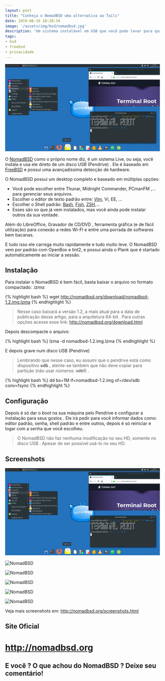 ```yaml
---
layout: post
title: "Conheça o NomadBSD uma alternativa ao Tails"
date: 2019-06-16 18:28:34
image: '/assets/img/bsd/nomadbsd.jpg'
description: 'Um sistema instalável em USB que você pode levar para qualquer lugar.'
tags:
- bsd
- freebsd
- privacidade
---
```


![Conheça o NomadBSD uma alternativa ao TailOS](/assets/img/bsd/nomadbsd.jpg)

O [NomadBSD](http://nomadbsd.org/) como o próprio nome diz, é um sistema Live, ou seja, você instala e usa ele direto de um disco USB (Pendrive) . Ele é baseado em [FreeBSD](https://terminalroot.com.br/2017/09/por-que-freebsd.html) e possui uma avançadíssima detecção de hardware.

O NomadBSD possui um desktop completo e baseado em múltiplas opções:


<script async src="https://pagead2.googlesyndication.com/pagead/js/adsbygoogle.js"></script>

<!-- Informat -->
<ins class="adsbygoogle"
     style="display:block"
     data-ad-client="ca-pub-2838251107855362"
     data-ad-slot="2327980059"
     data-ad-format="auto"
     data-full-width-responsive="true"></ins>

<script>
(adsbygoogle = window.adsbygoogle || []).push({});
</script>


+ Você pode escolher entre Thunar, Midnight Commander, PCmanFM ,... para gerenciar seus arquivos.
+ Escolher o editor de texto padrão entre: [Vim](https://terminalroot.com.br/vim), Vi, EE, ...
+ Escolher o Shell padrão: [Bash](https://terminalroot.com.br/shell), [Fish](https://terminalroot.com.br/2018/01/fish-shell-mais-produtividade-no-seu-shell-script.html), [ZSH](https://terminalroot.com.br/2018/02/como-instalar-e-usar-o-shell-zsh-e-o-oh-my-zsh.html),...
+ Esses são so que já vem instalados, mas você ainda pode instalar outros da sua vontade.

Além do LibreOffice, Gravador de CD/DVD , ferramenta gráfica (e de fácil utilização) para conexão a redes Wi-FI e entre uma porrada de softwares bem bacanas.

E tudo isso ele carrega muito rapidamente e tudo muito leve. O NomadBSD vem por padrão com OpenBox e tint2, e possui ainda o Plank que é startado automaticamente ao iniciar a sessão.

## Instalação

Para instalar o NomadBSD é bem fácil, basta baixar o arquivo no formato compactado: *.lzma*:

{% highlight bash %}
wget http://nomadbsd.org/download/nomadbsd-1.2.img.lzma
{% endhighlight %}

> Nesse caso baixará a versão 1.2, a mais atual para a data de publicação desse artigo, para a arquitetura 64-bit . Para outras opções acesse esse link: <http://nomadbsd.org/download.html>

Depois descompacte o arquivo:

{% highlight bash %}
lzma -d nomadbsd-1.2.img.lzma
{% endhighlight %}

E depois grave num disco USB (Pendrive)

> Lembrando que nesse caso, eu assumi que o pendrive está como dispositivo **sdb** , atente-se também que não deve copiar para partição (não usar números: ~~sdb1~~) .

{% highlight bash %}
dd bs=1M if=nomadbsd-1.2.img of=/dev/sdb conv=fsync
{% endhighlight %}

## Configuração


<script async src="https://pagead2.googlesyndication.com/pagead/js/adsbygoogle.js"></script>

<!-- Informat -->
<ins class="adsbygoogle"
     style="display:block"
     data-ad-client="ca-pub-2838251107855362"
     data-ad-slot="2327980059"
     data-ad-format="auto"
     data-full-width-responsive="true"></ins>

<script>
(adsbygoogle = window.adsbygoogle || []).push({});
</script>


Depois é só dar o *boot* na sua máquina pelo Pendrive e configurar a instalação para seus gostos . Ele irá pedir para você informar dados como: editor padrão, senha, shell padrão  e entre outros, depois é só reiniciar e logar com a senha que você escolheu.

> O NomadBSD não faz nenhuma modificação no seu HD, somente no disco USB . Apesar de ser possível usá-lo no seu HD.

## Screenshots

![NomadBSD](/assets/img/bsd/nomadbsd.jpg)

![NomadBSD](http://nomadbsd.org/screenshots/nomadbsd-1.2-ss1.png)

![NomadBSD](http://nomadbsd.org/screenshots/nomadbsd-1.2-ss2.png)

![NomadBSD](http://nomadbsd.org/screenshots/nomadbsd-1.0.1-ss3.png)

![NomadBSD](http://nomadbsd.org/screenshots/nomadbsd-1.0.1-ss4.png)

![NomadBSD](http://nomadbsd.org/screenshots/nomadbsd-1.0.1-ss6.png)


Veja mais screenshots em: <http://nomadbsd.org/screenshots.html>

## Site Oficial

# <http://nomadbsd.org>


## E você ? O que achou do NomadBSD ? Deixe seu comentário!


<script async src="https://pagead2.googlesyndication.com/pagead/js/adsbygoogle.js"></script>

<!-- Informat -->
<ins class="adsbygoogle"
 style="display:block"
 data-ad-client="ca-pub-2838251107855362"
 data-ad-slot="2327980059"
 data-ad-format="auto"
 data-full-width-responsive="true"></ins>

<script>
(adsbygoogle = window.adsbygoogle || []).push({});
</script>



